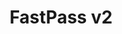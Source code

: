 ---
hackday: "18-gloucester"
title: "FastPass v2"
summary: "To simplify the resetting of users' passwords. This product will now reset both the user's computer account and NHS Mail account relieving the user of having to differentiate between them and remember both, with the ensuring confusion when the differing accounts and passwords get mixed up. This will also lead to a reduction in calls to our service desk."
---